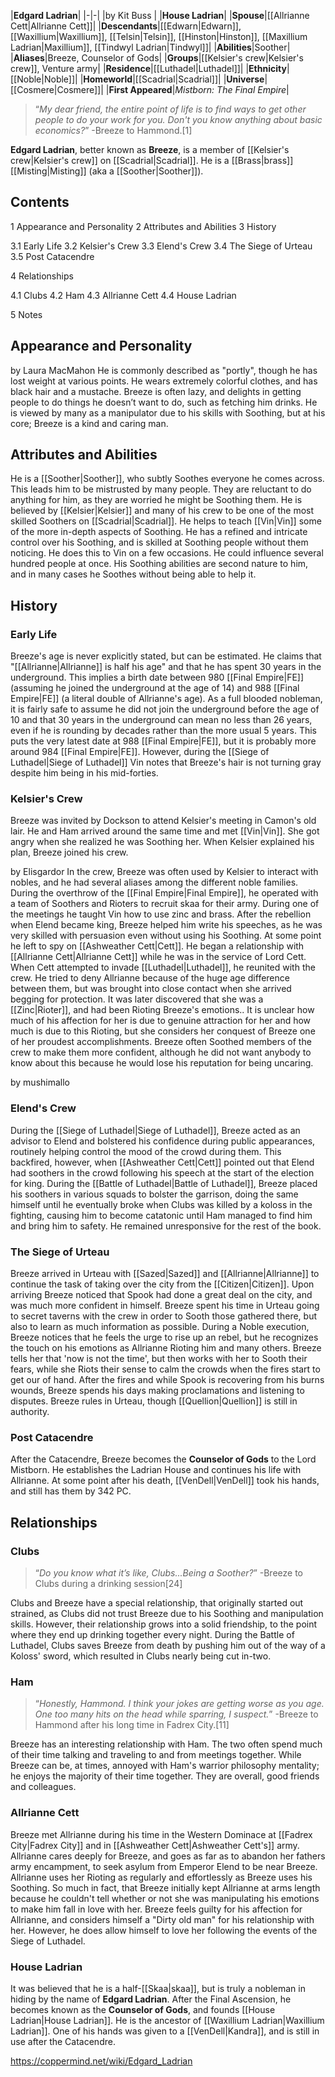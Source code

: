 |**Edgard Ladrian**|
|-|-|
|by  Kit Buss |
|**House Ladrian**|
|**Spouse**|[[Allrianne Cett\|Allrianne Cett]]|
|**Descendants**|[[Edwarn\|Edwarn]], [[Waxillium\|Waxillium]], [[Telsin\|Telsin]], [[Hinston\|Hinston]], [[Maxillium Ladrian\|Maxillium]], [[Tindwyl Ladrian\|Tindwyl]]|
|**Abilities**|Soother|
|**Aliases**|Breeze, Counselor of Gods|
|**Groups**|[[Kelsier's crew\|Kelsier's crew]], Venture army|
|**Residence**|[[Luthadel\|Luthadel]]|
|**Ethnicity**|[[Noble\|Noble]]|
|**Homeworld**|[[Scadrial\|Scadrial]]|
|**Universe**|[[Cosmere\|Cosmere]]|
|**First Appeared**|*Mistborn: The Final Empire*|

>“*My dear friend, the entire point of life is to find ways to get other people to do your work for you. Don't you know anything about basic economics?*”
\-Breeze to Hammond.[1]


**Edgard Ladrian**, better known as **Breeze**, is a member of [[Kelsier's crew\|Kelsier's crew]] on [[Scadrial\|Scadrial]]. He is a [[Brass\|brass]] [[Misting\|Misting]] (aka a [[Soother\|Soother]]).

## Contents

1 Appearance and Personality
2 Attributes and Abilities
3 History

3.1 Early Life
3.2 Kelsier's Crew
3.3 Elend's Crew
3.4 The Siege of Urteau
3.5 Post Catacendre


4 Relationships

4.1 Clubs
4.2 Ham
4.3 Allrianne Cett
4.4 House Ladrian


5 Notes


## Appearance and Personality
 by  Laura MacMahon 
He is commonly described as "portly", though he has lost weight at various points. He wears extremely colorful clothes, and has black hair and a mustache. Breeze is often lazy, and delights in getting people to do things he doesn’t want to do, such as fetching him drinks. He is viewed by many as a manipulator due to his skills with Soothing, but at his core; Breeze is a kind and caring man.

## Attributes and Abilities
He is a [[Soother\|Soother]], who subtly Soothes everyone he comes across. This leads him to be mistrusted by many people. They are reluctant to do anything for him, as they are worried he might be Soothing them. He is believed by [[Kelsier\|Kelsier]] and many of his crew to be one of the most skilled Soothers on [[Scadrial\|Scadrial]]. He helps to teach [[Vin\|Vin]] some of the more in-depth aspects of Soothing. He has a refined and intricate control over his Soothing, and is skilled at Soothing people without them noticing. He does this to Vin on a few occasions. He could influence several hundred people at once. His Soothing abilities are second nature to him, and in many cases he Soothes without being able to help it.

## History
### Early Life
Breeze's age is never explicitly stated, but can be estimated. He claims that "[[Allrianne\|Allrianne]] is half his age" and that he has spent 30 years in the underground. This implies a birth date between 980 [[Final Empire\|FE]] (assuming he joined the underground at the age of 14) and 988 [[Final Empire\|FE]] (a literal double of Allrianne's age). As a full blooded nobleman, it is fairly safe to assume he did not join the underground before the age of 10 and that 30 years in the underground can mean no less than 26 years, even if he is rounding by decades rather than the more usual 5 years. This puts the very latest date at 988 [[Final Empire\|FE]], but it is probably more around 984 [[Final Empire\|FE]]. However, during the [[Siege of Luthadel\|Siege of Luthadel]] Vin notes that Breeze's hair is not turning gray despite him being in his mid-forties.

### Kelsier's Crew
Breeze was invited by Dockson to attend Kelsier's meeting in Camon's old lair. He and Ham arrived around the same time and met [[Vin\|Vin]]. She got angry when she realized he was Soothing her. When Kelsier explained his plan, Breeze joined his crew.

 by  Elisgardor 
In the crew, Breeze was often used by Kelsier to interact with nobles, and he had several aliases among the different noble families. During the overthrow of the [[Final Empire\|Final Empire]], he operated with a team of Soothers and Rioters to recruit skaa for their army. During one of the meetings he taught Vin how to use zinc and brass. After the rebellion when Elend became king, Breeze helped him write his speeches, as he was very skilled with persuasion even without using his Soothing. At some point he left to spy on [[Ashweather Cett\|Cett]]. He began a relationship with [[Allrianne Cett\|Allrianne Cett]] while he was in the service of Lord Cett. When Cett attempted to invade [[Luthadel\|Luthadel]], he reunited with the crew. He tried to deny Allrianne because of the huge age difference between them, but was brought into close contact when she arrived begging for protection. It was later discovered that she was a [[Zinc\|Rioter]], and had been Rioting Breeze's emotions.. It is unclear how much of his affection for her is due to genuine attraction for her and how much is due to this Rioting, but she considers her conquest of Breeze one of her proudest accomplishments. Breeze often Soothed members of the crew to make them more confident, although he did not want anybody to know about this because he would lose his reputation for being uncaring.

 by  mushimallo 
### Elend's Crew
During the [[Siege of Luthadel\|Siege of Luthadel]], Breeze acted as an advisor to Elend and bolstered his confidence during public appearances, routinely helping control the mood of the crowd during them. This backfired, however, when [[Ashweather Cett\|Cett]] pointed out that Elend had soothers in the crowd following his speech at the start of the election for king. During the [[Battle of Luthadel\|Battle of Luthadel]], Breeze placed his soothers in various squads to bolster the garrison, doing the same himself until he eventually broke when Clubs was killed by a koloss in the fighting, causing him to become catatonic until Ham managed to find him and bring him to safety. He remained unresponsive for the rest of the book.

### The Siege of Urteau
Breeze arrived in Urteau with [[Sazed\|Sazed]] and [[Allrianne\|Allrianne]] to continue the task of taking over the city from the [[Citizen\|Citizen]]. Upon arriving Breeze noticed that Spook had done a great deal on the city, and was much more confident in himself. Breeze spent his time in Urteau going to secret taverns with the crew in order to Sooth those gathered there, but also to learn as much information as possible.
During a Noble execution, Breeze notices that he feels the urge to rise up an rebel, but he recognizes the touch on his emotions as Allrianne Rioting him and many others. Breeze tells her that 'now is not the time', but then works with her to Sooth their fears, while she Riots their sense to calm the crowds when the fires start to get our of hand.
After the fires and while Spook is recovering from his burns wounds, Breeze spends his days making proclamations and listening to disputes. Breeze rules in Urteau, though [[Quellion\|Quellion]] is still in authority.

### Post Catacendre
After the Catacendre, Breeze becomes the **Counselor of Gods** to the Lord Mistborn. He establishes the Ladrian House and continues his life with Allrianne.
At some point after his death, [[VenDell\|VenDell]] took his hands, and still has them by 342 PC.

## Relationships
### Clubs
>“*Do you know what it’s like, Clubs...Being a Soother?*”
\-Breeze to Clubs during a drinking session[24]


Clubs and Breeze have a special relationship, that originally started out strained, as Clubs did not trust Breeze due to his Soothing and manipulation skills. However, their relationship grows into a solid friendship, to the point where they end up drinking together every night. During the Battle of Luthadel, Clubs saves Breeze from death by pushing him out of the way of a Koloss' sword, which resulted in Clubs nearly being cut in-two.

### Ham
>“*Honestly, Hammond. I think your jokes are getting worse as you age. One too many hits on the head while sparring, I suspect.*”
\-Breeze to Hammond after his long time in Fadrex City.[11]


Breeze has an interesting relationship with Ham. The two often spend much of their time talking and traveling to and from meetings together. While Breeze can be, at times, annoyed with Ham's warrior philosophy mentality; he enjoys the majority of their time together. They are overall, good friends and colleagues.

### Allrianne Cett
Breeze met Allrianne during his time in the Western Dominace at [[Fadrex City\|Fadrex City]] and in [[Ashweather Cett\|Ashweather Cett's]] army. Allrianne cares deeply for Breeze, and goes as far as to abandon her fathers army encampment, to seek asylum from Emperor Elend to be near Breeze. Allrianne uses her Rioting as regularly and effortlessly as Breeze uses his Soothing. So much in fact, that Breeze initially kept Allrianne at arms length because he couldn't tell whether or not she was manipulating his emotions to make him fall in love with her. Breeze feels guilty for his affection for Allrianne, and considers himself a "Dirty old man" for his relationship with her. However, he does allow himself to love her following the events of the Siege of Luthadel.

### House Ladrian
It was believed that he is a half-[[Skaa\|skaa]], but is truly a nobleman in hiding by the name of **Edgard Ladrian**. After the Final Ascension, he becomes known as the **Counselor of Gods**, and founds [[House Ladrian\|House Ladrian]]. He is the ancestor of [[Waxillium Ladrian\|Waxillium Ladrian]]. One of his hands was given to a [[VenDell\|Kandra]], and is still in use after the Catacendre.



https://coppermind.net/wiki/Edgard_Ladrian